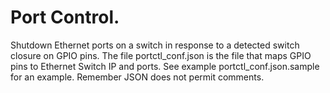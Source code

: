 # Port Control. 

Shutdown Ethernet ports on a switch in response to a detected 
switch closure on GPIO pins. The file portctl_conf.json is the file that maps
GPIO pins to Ethernet Switch IP and ports. See example portctl_conf.json.sample
for an example. Remember JSON does not permit comments. 